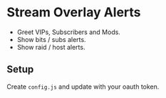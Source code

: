 # Stream Overlay Alerts

* Greet VIPs, Subscribers and Mods.
* Show bits / subs alerts.
* Show raid / host alerts.

## Setup

Create `config.js` and update with your oauth token.
